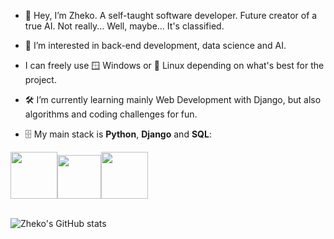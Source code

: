 * 👋 Hey, I’m Zheko. A self-taught software developer. Future creator of a true AI. Not really...  Well, maybe... It's classified.

* 👀 I’m interested in back-end development, data science and AI.

* I can freely use 🪟 Windows or 🐧 Linux depending on what's best for the project.

* 🛠️ I’m currently learning mainly Web Development with Django, but also algorithms and coding challenges for fun.

* 🗄️ My main stack is __Python__, __Django__ and __SQL__:

<img src="https://github.com/ZhekoGinev/media/blob/main/images/Python.svg.png" height=75><img src="https://github.com/ZhekoGinev/media/blob/main/images/django-icon-0.png" height=70><img src="https://github.com/ZhekoGinev/media/blob/main/images/Database-mysql.svg.png" height=75>
<br>
<br>

![Zheko's GitHub stats](https://github-readme-stats.vercel.app/api?username=ZhekoGinev&show_icons=true&theme=dracula)
